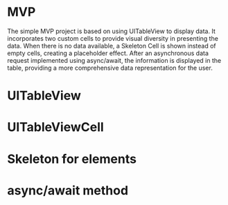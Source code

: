# MVP

The simple MVP project is based on using UITableView to display data. It incorporates two custom cells to provide visual diversity in presenting the data. When there is no data available, a Skeleton Cell is shown instead of empty cells, creating a placeholder effect. After an asynchronous data request implemented using async/await, the information is displayed in the table, providing a more comprehensive data representation for the user.

# UITableView
# UITableViewCell
# Skeleton for elements
# async/await method
